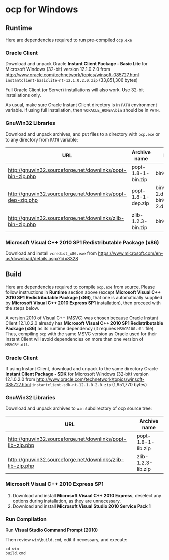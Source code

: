 ocp for Windows
===============

Runtime
-------

Here are dependencies required to run pre-compiled `ocp.exe`

### Oracle Client

Download and unpack Oracle **Instant Client Package - Basic Lite** for Microsoft Windows (32-bit) version 12.1.0.2.0 from http://www.oracle.com/technetwork/topics/winsoft-085727.html
`instantclient-basiclite-nt-12.1.0.2.0.zip` (33,851,306 bytes)

Full Oracle Client (or Server) installations will also work. Use 32-bit installations only.

As usual, make sure Oracle Instant Client directory is in `PATH` environment variable. If using full installation, then `%ORACLE_HOME%\bin` should be in `PATH`.

### GnuWin32 Libraries

Download and unpack archives, and put files to a directory with `ocp.exe` or to any directory from `PATH` variable:

| URL                                                        | Archive name       | File(s)       |
|------------------------------------------------------------|--------------------|---------------|
| http://gnuwin32.sourceforge.net/downlinks/popt-bin-zip.php | popt-1.8-1-bin.zip | bin\popt1.dll |
| http://gnuwin32.sourceforge.net/downlinks/popt-dep-zip.php | popt-1.8-1-dep.zip | bin\libintl-2.dll, bin\libiconv-2.dll |
| http://gnuwin32.sourceforge.net/downlinks/zlib-bin-zip.php | zlib-1.2.3-bin.zip | bin\zlib1.dll |

### Microsoft Visual C++ 2010 SP1 Redistributable Package (x86)

Download and install `vcredist_x86.exe` from https://www.microsoft.com/en-us/download/details.aspx?id=8328

Build
-----

Here are dependencies required to compile `ocp.exe` from source. Please follow instructions in **Runtime** section above (except **Microsoft Visual C++ 2010 SP1 Redistributable Package (x86)**, that one is automatically supplied by **Microsoft Visual C++ 2010 Express SP1**  installation), then proceed with the steps below.

A version 2010 of Visual C++ (MSVC) was chosen because Oracle Instant Client 12.1.0.2.0 already has **Microsoft Visual C++ 2010 SP1 Redistributable Package (x86)** as its runtime dependency (it requires `MSVCR100.dll` file).
Thus, compiling `ocp` with the same MSVC version as Oracle used for their Instant Client will avoid dependencies on more than one version of `MSVCR*.dll`.

### Oracle Client

If using Instant Client, download and unpack to the same directory Oracle **Instant Client Package - SDK** for Microsoft Windows (32-bit) version 12.1.0.2.0 from http://www.oracle.com/technetwork/topics/winsoft-085727.html
`instantclient-sdk-nt-12.1.0.2.0.zip` (1,951,770 bytes)

### GnuWin32 Libraries

Download and unpack archives to `win` subdirectory of ocp source tree:

| URL                                                        | Archive name       |
|------------------------------------------------------------|--------------------|
| http://gnuwin32.sourceforge.net/downlinks/popt-lib-zip.php | popt-1.8-1-lib.zip |
| http://gnuwin32.sourceforge.net/downlinks/zlib-lib-zip.php | zlib-1.2.3-lib.zip |

### Microsoft Visual C++ 2010 Express SP1

  1. Download and install **Microsoft Visual C++ 2010 Express**,
	 deselect any options during installation, as they are unnecessary.
  2. Download and install **Microsoft Visual Studio 2010 Service Pack 1**

### Run Compilation

Run **Visual Studio Command Prompt (2010)**

Then review `win\build.cmd`, edit if necessary, and execute:
```
cd win
build.cmd
```
